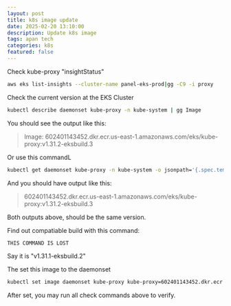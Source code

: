 ```yaml
---
layout: post
title: k8s image update
date: 2025-02-20 13:10:00
description: Update k8s image
tags: apan tech
categories: k8s
featured: false
---
```

Check kube-proxy "insightStatus"
```bash
aws eks list-insights --cluster-name panel-eks-prod|gg -C9 -i proxy
```

Check the current version at the EKS Cluster
```bash
kubectl describe daemonset kube-proxy -n kube-system | gg Image
```
You should see the output like this:
> Image:      602401143452.dkr.ecr.us-east-1.amazonaws.com/eks/kube-proxy:v1.31.2-eksbuild.3

Or use this commandL
```bash
kubectl get daemonset kube-proxy -n kube-system -o jsonpath='{.spec.template.spec.containers[?(@.name=="kube-proxy")].image}';echo
```
And you should have output like this:
> 602401143452.dkr.ecr.us-east-1.amazonaws.com/eks/kube-proxy:v1.31.2-eksbuild.3

Both outputs above, should be the same version.

Find out compatiable build with this command:
```bash
THIS COMMAND IS LOST
```
Say it is "v1.31.1-eksbuild.2"

The set this image to the daemonset
```bash
kubectl set image daemonset kube-proxy kube-proxy=602401143452.dkr.ecr.us-east-1.amazonaws.com/eks/kube-proxy:v1.31.1-eksbuild.2 -n kube-system
```
After set, you may run all check commands above to verify.
